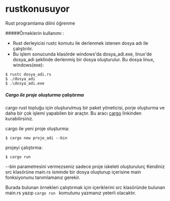# rustkonusuyor
Rust programlama dilini öğrenme

#####Örneklerin kullanımı :

  * Rust derleyicisi rustc komutu ile derlenmek istenen dosya adı ile çalıştırılır.
  * Bu işlem sonucunda klasörde windows'da dosya_adi.exe, linux'de dosya_adi şeklinde      derlenmiş bir dosya oluşturulur. Bu dosya linux, windows(exe):

```terminal
$ rustc dosya_adi.rs
$ ./dosya_adi
$ .\dosya_adi.exe
``` 

##### Cargo ile proje oluşturma çalıştırma

cargo rust topluğu için oluşturulmuş bir paket yöneticisi, porje oluşturma ve daha bir çok işlemi yapabilen bir araçtır. Bu aracı [cargo](http://doc.crates.io/index.html) linkinden kurabilirsiniz.
  
cargo ile yeni proje oluşturma:
  
  ```
  $ cargo new proje_adi --bin
  ```
projeyi çalıştırma:
  
  ```
  $ cargo run
  ```
  
--bin parametresini vermezseniz sadece proje iskeleti oluşturulurç Kendiniz src klasörüne main.rs isminde bir dosya oluşturup içerisine main fonksiyonunu tanımlamanız gerekir.
  
Burada bulunan örnekleri çalıştırmak için içeriklerini src klasöründe bulunan main.rs yazıp ```cargo run ``` komutunu yazmanız yeterli olacaktır.
    
